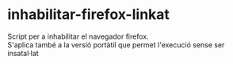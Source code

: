 # inhabilitar-firefox-linkat
Script per a inhabilitar el navegador firefox.
<br>
S'aplica també a la versió portàtil que permet l'execució sense ser insatal·lat
